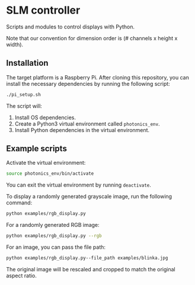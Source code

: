 # SLM controller

Scripts and modules to control displays with Python.

Note that our convention for dimension order is (# channels x height x width).

## Installation

The target platform is a Raspberry Pi. After cloning this repository, you can
install the necessary dependencies by running the following script:

```sh
./pi_setup.sh
```

The script will:
1. Install OS dependencies.
2. Create a Python3 virtual environment called `photonics_env`.
3. Install Python dependencies in the virtual environment.

## Example scripts

Activate the virtual environment:

```sh
source photonics_env/bin/activate
```
You can exit the virtual environment by running `deactivate`.

To display a randomly generated grayscale image, run the following command:

```sh
python examples/rgb_display.py
```

For a randomly generated RGB image:

```sh
python examples/rgb_display.py --rgb
```

For an image, you can pass the file path:

```sh
python examples/rgb_display.py--file_path examples/blinka.jpg
```
The original image will be rescaled and cropped to match the original aspect ratio.
